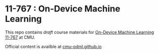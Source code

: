 # 11-767 : On-Device Machine Learning

This repo contains *draft* course materials for [On-Device Machine Learning 11-767](https://cmu-odml.github.io/) at CMU.


Official content is availble at [cmu-odml.github.io](http://cmu-odml.github.io/)
